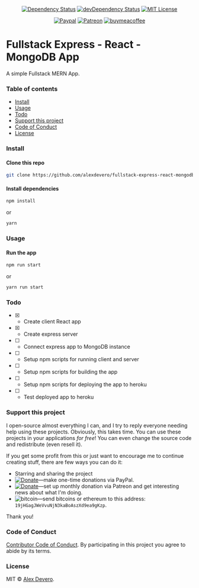 <p align="center">
  <a href="https://david-dm.org/alexdevero/fullstack-express-react-mongodb-app"><img alt="Dependency Status" src="https://david-dm.org/alexdevero/fullstack-express-react-mongodb-app.svg?style=flat"></a>
  <a href="https://david-dm.org/alexdevero/fullstack-express-react-mongodb-app?type=dev"><img alt="devDependency Status" src="https://david-dm.org/alexdevero/fullstack-express-react-mongodb-app/dev-status.svg?style=flat"></a>
  <a href="http://opensource.org/licenses/MIT"><img alt="MIT License" src="https://img.shields.io/npm/l/express.svg"></a>
  <!-- <a href="https://github.com/alexdevero/fullstack-express-react-mongodb-app/releases"><img alt="Current release" src="https://img.shields.io/github/release/alexdevero/fullstack-express-react-mongodb-app.svg"></a> -->
</p>

<p align="center">
  <a href="https://paypal.me/alexdevero" rel="nofollow"><img src="https://img.shields.io/badge/Paypal-Donate-%2300457C.svg?logo=paypal&style=flat" alt="Paypal" data-canonical-src="https://img.shields.io/badge/Paypal-Donate-%2300457C.svg?logo=buy-me-a-coffee&style=flat" style="max-width:100%;"></a>
  <a href="https://patreon.com/alexdevero" rel="nofollow"><img src="https://camo.githubusercontent.com/c1eeb70a15e52f44437076a15999bb53101157f0/68747470733a2f2f696d672e736869656c64732e696f2f62616467652f50617472656f6e2d537570706f7274212d2532334639363835342e7376673f6c6f676f3d70617472656f6e267374796c653d666c6174" alt="Patreon" data-canonical-src="https://img.shields.io/badge/Patreon-Support!-%23F96854.svg?logo=patreon&amp;style=flat" style="max-width:100%;"></a>
  <a href="https://buymeacoffee.com/alexdevero" rel="nofollow"><img src="https://img.shields.io/badge/Coffee-Donate-%23FF813F.svg?logo=buy-me-a-coffee&style=flat" alt="buymeacoffee" data-canonical-src="https://img.shields.io/badge/Coffee-Donate-%23FF813F.svg?logo=buy-me-a-coffee&style=flat" style="max-width:100%;"></a>
</p>

# Fullstack Express - React - MongoDB App

A simple Fullstack MERN App.

### Table of contents

* [Install](#install)
* [Usage](#usage)
* [Todo](#todo)
* [Support this project](#support-this-project)
* [Code of Conduct](#code-of-conduct)
* [License](#license)

### Install

#### Clone this repo

```bash
git clone https://github.com/alexdevero/fullstack-express-react-mongodb-app.git
```

#### Install dependencies

```bash
npm install
```

or

```bash
yarn
```

### Usage

#### Run the app

```bash
npm run start
```

or

```bash
yarn run start
```

<!-- #### Build the app

```bash
npm run package
```

or

```bash
yarn run package
``` -->

### Todo

- [X] - Create client React app
- [X] - Create express server
- [ ] - Connect express app to MongoDB instance
- [ ] - Setup npm scripts for running client and server
- [ ] - Setup npm scripts for building the app
- [ ] - Setup npm scripts for deploying the app to heroku
- [ ] - Test deployed app to heroku

### Support this project

I open-source almost everything I can, and I try to reply everyone needing help using these projects. Obviously,
this takes time. You can use these projects in your applications *for free*! You can even change the source code and redistribute (even resell it).

If you get some profit from this or just want to encourage me to continue creating stuff, there are few ways you can do it:

 - Starring and sharing the project
 - [![Donate](https://img.shields.io/badge/Donate-Paypal-brightgreen.svg?colorB=259cd2)](https://www.paypal.com/cgi-bin/webscr?cmd=_s-xclick&hosted_button_id=YKLGUUB34ASEL)—make one-time donations via PayPal.
 - [![Donate](https://img.shields.io/badge/Donate-Patreon-brightgreen.svg?colorB=f86213)](https://www.patreon.com/alexdevero)—set up monthly donation via Patreon and get interesting news about what I'm doing.
 - <img alt="bitcoin" src="https://img.shields.io/badge/Donate-Bitcoin-brightgreen.svg?colorB=fab915">—send bitcoins or ethereum to this address: `19jHGagJWeVvuNjN3kaBoAszXd9ea9gKzp`.

Thank you!

### Code of Conduct

[Contributor Code of Conduct](code-of-conduct.md). By participating in this project you agree to abide by its terms.

### License

MIT © [Alex Devero](https://alexdevero.com).
